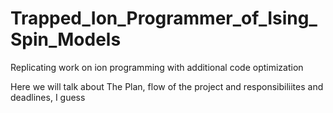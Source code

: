 # Trapped_Ion_Programmer_of_Ising_Spin_Models
Replicating work on ion programming with additional code optimization


Here we will talk about The Plan, flow of the project and responsibiliites and deadlines, I guess